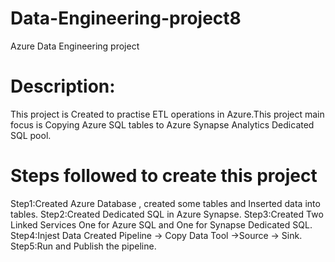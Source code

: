 # Data-Engineering-project8
Azure Data Engineering project 
# Description:
This project is Created to practise ETL operations in Azure.This project main focus is Copying Azure SQL tables to Azure Synapse Analytics Dedicated SQL pool.
# Steps followed to create this project
Step1:Created Azure Database , created some tables and Inserted data into tables.
Step2:Created Dedicated SQL in Azure Synapse.
Step3:Created Two Linked Services One for Azure SQL and One for Synapse Dedicated SQL.
Step4:Injest Data Created Pipeline -> Copy Data Tool ->Source -> Sink.
Step5:Run and Publish the pipeline.
